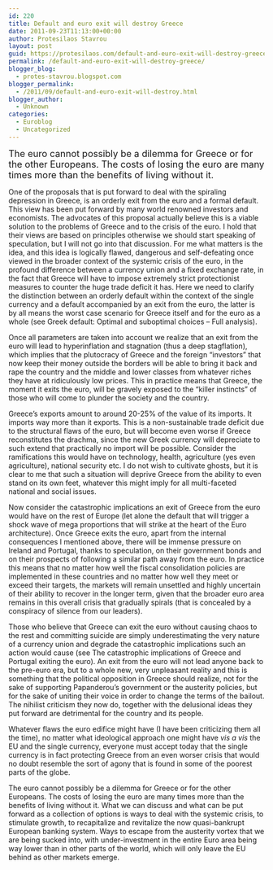 ```yaml
---
id: 220
title: Default and euro exit will destroy Greece
date: 2011-09-23T11:13:00+00:00
author: Protesilaos Stavrou
layout: post
guid: https://protesilaos.com/default-and-euro-exit-will-destroy-greece/
permalink: /default-and-euro-exit-will-destroy-greece/
blogger_blog:
  - protes-stavrou.blogspot.com
blogger_permalink:
  - /2011/09/default-and-euro-exit-will-destroy.html
blogger_author:
  - Unknown
categories:
  - Euroblog
  - Uncategorized
---
```

<span style="font-size: large;">The euro cannot possibly be a dilemma for Greece or for the other Europeans. The costs of losing the euro are many times more than the benefits of living without it.</span>

<div class="separator" style="clear: both; text-align: center;">
</div>

One of the proposals that is put forward to deal with the spiraling depression in Greece, is an orderly exit from the euro and a formal default. This view has been put forward by many world renowned investors and economists. The advocates of this proposal actually believe this is a viable solution to the problems of Greece and to the crisis of the euro. I hold that their views are based on principles otherwise we should start speaking of speculation, but I will not go into that discussion. For me what matters is the idea, and this idea is logically flawed, dangerous and self-defeating once viewed in the broader context of the systemic crisis of the euro, in the profound difference between a currency union and a fixed exchange rate, in the fact that Greece will have to impose extremely strict protectionist measures to counter the huge trade deficit it has. Here we need to clarify the distinction between an orderly default within the context of the single currency and a default accompanied by an exit from the euro, the latter is by all means the worst case scenario for Greece itself and for the euro as a whole (see <span class="headline"></span>Greek default: Optimal and suboptimal choices &#8211; Full analysis).

Once all parameters are taken into account we realize that an exit from the euro will lead to hyperinflation and stagnation (thus a deep stagflation), which implies that the plutocracy of Greece and the foreign &#8220;investors&#8221; that now keep their money outside the borders will be able to bring it back and rape the country and the middle and lower classes from whatever riches they have at ridiculously low prices. This in practice means that Greece, the moment it exits the euro, will be gravely exposed to the &#8220;killer instincts&#8221; of those who will come to plunder the society and the country.

Greece&#8217;s exports amount to around 20-25% of the value of its imports. It imports way more than it exports. This is a non-sustainable trade deficit due to the structural flaws of the euro, but will become even worse if Greece reconstitutes the drachma, since the new Greek currency will depreciate to such extend that practically no import will be possible. Consider the ramifications this would have on technology, health, agriculture (yes even agriculture), national security etc. I do not wish to cultivate ghosts, but it is clear to me that such a situation will deprive Greece from the ability to even stand on its own feet, whatever this might imply for all multi-faceted national and social issues.

Now consider the catastrophic implications an exit of Greece from the euro would have on the rest of Europe (let alone the default that will trigger a shock wave of mega proportions that will strike at the heart of the Euro architecture). Once Greece exits the euro, apart from the internal consequences I mentioned above, there will be immense pressure on Ireland and Portugal, thanks to speculation, on their government bonds and on their prospects of following a similar path away from the euro. In practice this means that no matter how well the fiscal consolidation policies are implemented in these countries and no matter how well they meet or exceed their targets, the markets will remain unsettled and highly uncertain of their ability to recover in the longer term, given that the broader euro area remains in this overall crisis that gradually spirals (that is concealed by a conspiracy of silence from our leaders). 

Those who believe that Greece can exit the euro without causing chaos to the rest and committing suicide are simply underestimating the very nature of a currency union and degrade the catastrophic implications such an action would cause (see The catastrophic implications of Greece and Portugal exiting the euro). An exit from the euro will not lead anyone back to the pre-euro era, but to a whole new, very unpleasant reality and this is something that the political opposition in Greece should realize, not for the sake of supporting Papanderou&#8217;s government or the austerity policies, but for the sake of uniting their voice in order to change the terms of the bailout. The nihilist criticism they now do, together with the delusional ideas they put forward are detrimental for the country and its people.

Whatever flaws the euro edifice might have (I have been criticizing them all the time), no matter what ideological approach one might have _vis a vis_ the EU and the single currency, everyone must accept today that the single currency is in fact protecting Greece from an even worser crisis that would no doubt resemble the sort of agony that is found in some of the poorest parts of the globe.

The euro cannot possibly be a dilemma for Greece or for the other Europeans. The costs of losing the euro are many times more than the benefits of living without it. What we can discuss and what can be put forward as a collection of options is ways to deal with the systemic crisis, to stimulate growth, to recapitalize and revitalize the now quasi-bankrupt European banking system. Ways to escape from the austerity vortex that we are being sucked into, with under-investment in the entire Euro area being way lower than in other parts of the world, which will only leave the EU behind as other markets emerge.